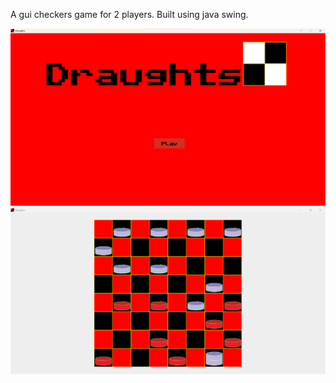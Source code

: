 A gui checkers game for 2 players. Built using java swing.

<img src="images/menuImage.png" width=550/>

<img src="images/gameBeingPlayed.png" width=550/>
